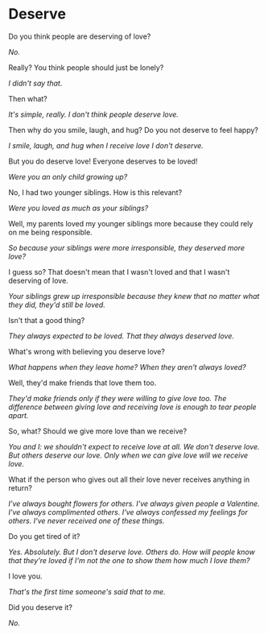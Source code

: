 # Deserve

Do you think people are deserving of love?

*No.*

Really? You think people should just be lonely?

*I didn't say that.*

Then what?

*It's simple, really. I don't think people deserve love.*

Then why do you smile, laugh, and hug? Do you not deserve to feel happy?

*I smile, laugh, and hug when I receive love I don't deserve.*

But you do deserve love! Everyone deserves to be loved!

*Were you an only child growing up?*

No, I had two younger siblings. How is this relevant?

*Were you loved as much as your siblings?*

Well, my parents loved my younger siblings more because they could rely on me being responsible.

*So because your siblings were more irresponsible, they deserved more love?*

I guess so? That doesn't mean that I wasn't loved and that I wasn't deserving of love.

*Your siblings grew up irresponsible because they knew that no matter what they did, they'd still be loved.*

Isn't that a good thing?

*They always expected to be loved. That they always deserved love.*

What's wrong with believing you deserve love?

*What happens when they leave home? When they aren't always loved?*

Well, they'd make friends that love them too.

*They'd make friends only if they were willing to give love too. The difference between giving love and receiving love is enough to tear people apart.*

So, what? Should we give more love than we receive?

*You and I: we shouldn't expect to receive love at all. We don't deserve love. But others deserve our love. Only when we can give love will we receive love.*

What if the person who gives out all their love never receives anything in return?

*I've always bought flowers for others. I've always given people a Valentine. I've always complimented others. I've always confessed my feelings for others. I've never received one of these things.*

Do you get tired of it?

*Yes. Absolutely. But I don't deserve love. Others do. How will people know that they're loved if I'm not the one to show them how much I love them?*

I love you.

*That's the first time someone's said that to me.*

Did you deserve it?

*No.*
